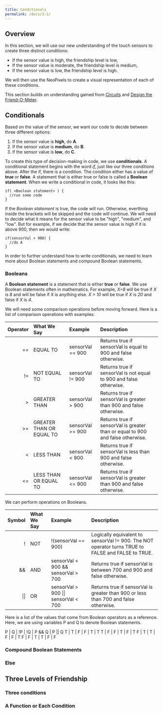 ```yaml
---
title: Conditionals
permalink: /docs/3-1/
---
```

## Overview
In this section, we will use our new understanding of the touch sensors to create three distinct conditions:
- If the sensor value is high, the friendship level is low,
- If the sensor value is moderate, the friendship level is medium,
- If the sensor value is low, the friendship level is high.

We will then use the NeoPixels to create a visual representation of each of these conditions.

This section builds on understanding gained from [Circuits](../1-0/) and [Design the Friend-O-Meter](../2-0/).

## Conditionals
Based on the value of the sensor, we want our code to decide between three different options:
1. If the sensor value is **high**, do **A**.
2. If the sensor value is **medium**, do **B**.
3. If the sensor value is **low**, do **C**.

To create this type of decision-making in code, we use **conditionals**. A conditional statement begins with the word *if*, just like our three conditions above. After the if, there is a condition. The condition either has a value of **true** or **false**. A statement that is either true or false is called a **Boolean statement**. When we write a conditional in code, it looks like this:

```
if( <Boolean statement> ) {
  //run some code
}
```

If the *Boolean statement* is true, the code will run. Otherwise, everthing inside the brackets will be skipped and the code will continue. We will need to decide what it means for the sensor value to be "high", "medium", and "low". But for example, if we decide that the sensor value is high if it is above 900, then we would write:

```
if(sensorVal > 900) {
  //do A
}
```

In order to further understand how to write conditionals, we need to learn more about Boolean statements and compound Boolean statements.

### Booleans
A **Boolean statement** is a statement that is either **true** or **false**. We use Boolean statements often in mathematics. For example, *X=8* will be true if *X* is *8* and will be false if *X* is anything else. *X > 10* will be true if *X* is *20* and false if *X* is *4*.

We will need some comparison operations before moving forward. Here is a list of comparison operations with examples:

Operator | What We Say | Example | Description
-------: | :---------- | :------ | :----------
== | EQUAL TO | sensorVal == 900 | Returns true if sensorVal is equal to 900 and false otherwise.
!=  | NOT EQUAL TO  | sensorVal != 900  | Returns true if sensorVal is not equal to 900 and false otherwise.
\>  | GREATER THAN  | sensorVal > 900  | Returns true if sensorVal is greater than 900 and false otherwise.
\>=  | GREATER THAN OR EQUAL TO  | sensorVal >= 900  |  Returns true if sensorVal is greater than or equal to 900 and false otherwise.
\<  | LESS THAN  | sensorVal < 900  | Returns true if sensorVal is less than 900 and false otherwise.
\<=  | LESS THAN OR EQUAL TO  | sensorVal <= 900  |  Returns true if sensorVal is greater than 900 and false otherwise.

We can perform operations on Booleans.

Symbol | What We Say | Example | Description
-----: | :---------- | :------ | :----------
!  | NOT  | !(sensorVal == 900) | Logically equivalent to sensorVal != 900. The NOT operator turns TRUE to FALSE and FALSE to TRUE.
&&  | AND   | sensorVal < 900 && sensorVal > 700  | Returns true if sensorVal is between 700 and 900 and false otherwise.
\|\|  | OR  | sensorVal > 900 \|\| sensorVal < 700  |  Returns true if sensorVal is greater than 900 or less than 700 and false otherwise.

Here is a list of the values that come from Boolean operators as a reference. Here, we are using variables P and Q to denote Boolean statements.

P | Q | !P | !Q | P && Q | P \|\| Q
T | T | F | F | T | T
T  | F  | F  | T  | F  | T
F  | T  | T  | F  | F  | T
F  | F  | T  | T  | F  | F

### Compound Boolean Statements

### Else

## Three Levels of Friendship

### Three conditions

### A Function or Each Condition
